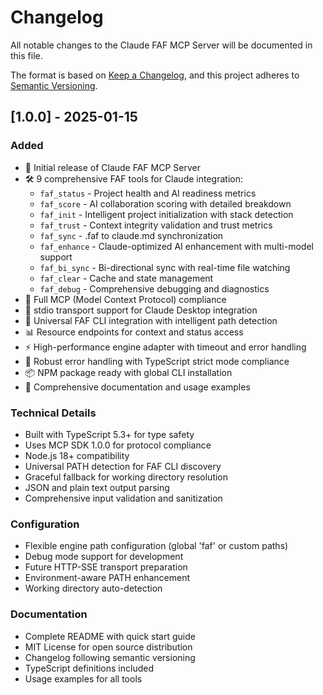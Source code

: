 # Changelog

All notable changes to the Claude FAF MCP Server will be documented in this file.

The format is based on [Keep a Changelog](https://keepachangelog.com/en/1.0.0/),
and this project adheres to [Semantic Versioning](https://semver.org/spec/v2.0.0.html).

## [1.0.0] - 2025-01-15

### Added
- 🎉 Initial release of Claude FAF MCP Server
- 🛠️ 9 comprehensive FAF tools for Claude integration:
  - `faf_status` - Project health and AI readiness metrics
  - `faf_score` - AI collaboration scoring with detailed breakdown
  - `faf_init` - Intelligent project initialization with stack detection
  - `faf_trust` - Context integrity validation and trust metrics
  - `faf_sync` - .faf to claude.md synchronization
  - `faf_enhance` - Claude-optimized AI enhancement with multi-model support
  - `faf_bi_sync` - Bi-directional sync with real-time file watching
  - `faf_clear` - Cache and state management
  - `faf_debug` - Comprehensive debugging and diagnostics
- 📡 Full MCP (Model Context Protocol) compliance
- 🚀 stdio transport support for Claude Desktop integration
- 🔧 Universal FAF CLI integration with intelligent path detection
- 📊 Resource endpoints for context and status access
- ⚡ High-performance engine adapter with timeout and error handling
- 🐛 Robust error handling with TypeScript strict mode compliance
- 📦 NPM package ready with global CLI installation
- 📖 Comprehensive documentation and usage examples

### Technical Details
- Built with TypeScript 5.3+ for type safety
- Uses MCP SDK 1.0.0 for protocol compliance  
- Node.js 18+ compatibility
- Universal PATH detection for FAF CLI discovery
- Graceful fallback for working directory resolution
- JSON and plain text output parsing
- Comprehensive input validation and sanitization

### Configuration
- Flexible engine path configuration (global 'faf' or custom paths)
- Debug mode support for development
- Future HTTP-SSE transport preparation
- Environment-aware PATH enhancement
- Working directory auto-detection

### Documentation
- Complete README with quick start guide
- MIT License for open source distribution
- Changelog following semantic versioning
- TypeScript definitions included
- Usage examples for all tools
